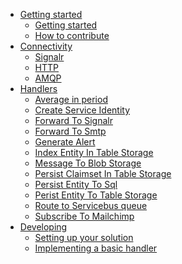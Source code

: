 * [Getting started](/documentation/README)
	-  [Getting started](/documentation/README)
	-  [How to contribute](/documentation/CONTRIBUTING)
* [Connectivity](/documentation/gateway)
	-  [Signalr](/documentation/gateway/signalr)
	-  [HTTP](/documentation/gateway/http)
	-  [AMQP](/documentation/gateway/amqp)
* [Handlers](/documentation/handlers)
	-  [Average in period](/documentation/handlers/average-in-period)
	-  [Create Service Identity](/documentation/handlers/create-service-identity)
	-  [Forward To Signalr](/documentation/handlers/forward-to-signalr)
	-  [Forward To Smtp](/documentation/handlers/forward-to-smtp)
	-  [Generate Alert](/documentation/handlers/generate-alert)
	-  [Index Entity In Table Storage](/documentation/handlers/index-entity-in-table-storage)
	-  [Message To Blob Storage](/documentation/handlers/message-to-blob-storage)
	-  [Persist Claimset In Table Storage](/documentation/handlers/persist-claimset-in-tablestorage)
	-  [Persist Entity To Sql](/documentation/handlers/persist-entity-to-sql)
	-  [Perist Entity To Table Storage](/documentation/handlers/persist-entity-to-table-storage)
	-  [Route to Servicebus queue](/documentation/handlers/route-to-servicebus-queue)  
	-  [Subscribe To Mailchimp](/documentation/handlers/subscribe-to-mailchimp)
* [Developing](/documentation/developing)
	-  [Setting up your solution](/documentation/developing/setting-up-solution)
	-  [Implementing a basic handler](/documentation/developing/implementing-basic-handler)

<!-- ### Basics
*  [Messaging basics](/documentation/messaging/basics)
*  [Processing basics](/documentation/messaging/basics)
*  [Use cases](/documentation/messaging/usecases)
*  [Message types](/documentation/messaging/types)
*  [Exchange patterns](/documentation/messaging/exchangepatterns)
*  [Processing patterns](/documentation/messaging/processingpatterns) -->
<!-- ### Concepts
*  [Handlers](/documentation/basics/handlers)
*  [Channels](/documentation/basics/channels)
*  [environments](/documentation/basics/handlers)
*  [endpoints](/documentation/basics/handlers) -->
<!-- *  [Testing your handler locally](/documentation/developing/local-testing)
*  [Setting up an automated build](/documentation/developing/setting-up-automated-build)
*  [Adding dynamic filtering](/documentation/developing/adding-dynamic-filtering)
*  [Adding variables and templates](/documentation/developing/adding-variables-and-templates)
*  [Running and diagnosing in the cloud](/documentation/developing/running-and-diagnosing-in-the-cloud) -->
<!-- ### Composing Channels

*  [Using te channel designer](/documentation/composing/using-the-channel-designer) -->